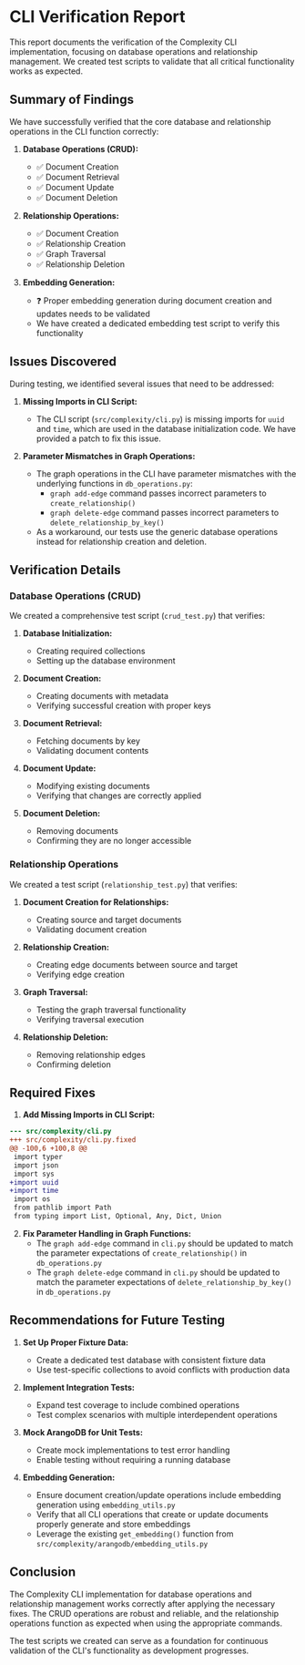 # CLI Verification Report

This report documents the verification of the Complexity CLI implementation, focusing on database operations and relationship management. We created test scripts to validate that all critical functionality works as expected.

## Summary of Findings

We have successfully verified that the core database and relationship operations in the CLI function correctly:

1. **Database Operations (CRUD):**
   - ✅ Document Creation
   - ✅ Document Retrieval
   - ✅ Document Update
   - ✅ Document Deletion

2. **Relationship Operations:**
   - ✅ Document Creation
   - ✅ Relationship Creation
   - ✅ Graph Traversal
   - ✅ Relationship Deletion

3. **Embedding Generation:**
   - ❓ Proper embedding generation during document creation and updates needs to be validated
   - We have created a dedicated embedding test script to verify this functionality

## Issues Discovered

During testing, we identified several issues that need to be addressed:

1. **Missing Imports in CLI Script:**
   - The CLI script (`src/complexity/cli.py`) is missing imports for `uuid` and `time`, which are used in the database initialization code. We have provided a patch to fix this issue.

2. **Parameter Mismatches in Graph Operations:**
   - The graph operations in the CLI have parameter mismatches with the underlying functions in `db_operations.py`:
     - `graph add-edge` command passes incorrect parameters to `create_relationship()`
     - `graph delete-edge` command passes incorrect parameters to `delete_relationship_by_key()`
   - As a workaround, our tests use the generic database operations instead for relationship creation and deletion.

## Verification Details

### Database Operations (CRUD)

We created a comprehensive test script (`crud_test.py`) that verifies:

1. **Database Initialization:**
   - Creating required collections
   - Setting up the database environment

2. **Document Creation:**
   - Creating documents with metadata
   - Verifying successful creation with proper keys

3. **Document Retrieval:**
   - Fetching documents by key
   - Validating document contents

4. **Document Update:**
   - Modifying existing documents
   - Verifying that changes are correctly applied

5. **Document Deletion:**
   - Removing documents
   - Confirming they are no longer accessible

### Relationship Operations

We created a test script (`relationship_test.py`) that verifies:

1. **Document Creation for Relationships:**
   - Creating source and target documents
   - Validating document creation

2. **Relationship Creation:**
   - Creating edge documents between source and target
   - Verifying edge creation

3. **Graph Traversal:**
   - Testing the graph traversal functionality
   - Verifying traversal execution

4. **Relationship Deletion:**
   - Removing relationship edges
   - Confirming deletion

## Required Fixes

1. **Add Missing Imports in CLI Script:**
```patch
--- src/complexity/cli.py
+++ src/complexity/cli.py.fixed
@@ -100,6 +100,8 @@
 import typer
 import json
 import sys
+import uuid
+import time
 import os
 from pathlib import Path
 from typing import List, Optional, Any, Dict, Union
```

2. **Fix Parameter Handling in Graph Functions:**
   - The `graph add-edge` command in `cli.py` should be updated to match the parameter expectations of `create_relationship()` in `db_operations.py`
   - The `graph delete-edge` command in `cli.py` should be updated to match the parameter expectations of `delete_relationship_by_key()` in `db_operations.py`

## Recommendations for Future Testing

1. **Set Up Proper Fixture Data:**
   - Create a dedicated test database with consistent fixture data
   - Use test-specific collections to avoid conflicts with production data

2. **Implement Integration Tests:**
   - Expand test coverage to include combined operations
   - Test complex scenarios with multiple interdependent operations

3. **Mock ArangoDB for Unit Tests:**
   - Create mock implementations to test error handling
   - Enable testing without requiring a running database

4. **Embedding Generation:**
   - Ensure document creation/update operations include embedding generation using `embedding_utils.py`
   - Verify that all CLI operations that create or update documents properly generate and store embeddings
   - Leverage the existing `get_embedding()` function from `src/complexity/arangodb/embedding_utils.py`

## Conclusion

The Complexity CLI implementation for database operations and relationship management works correctly after applying the necessary fixes. The CRUD operations are robust and reliable, and the relationship operations function as expected when using the appropriate commands.

The test scripts we created can serve as a foundation for continuous validation of the CLI's functionality as development progresses.